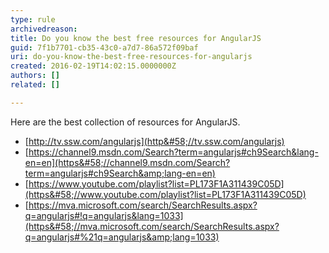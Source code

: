 ```yaml
---
type: rule
archivedreason: 
title: Do you know the best free resources for AngularJS
guid: 7f1b7701-cb35-43c0-a7d7-86a572f09baf
uri: do-you-know-the-best-free-resources-for-angularjs
created: 2016-02-19T14:02:15.0000000Z
authors: []
related: []

---
```


Here are the best collection of resources for AngularJS. 
<!--endintro-->


* [http://tv.ssw.com/angularjs](http&#58;//tv.ssw.com/angularjs)
* [https://channel9.msdn.com/Search?term=angularjs#ch9Search&lang-en=en](https&#58;//channel9.msdn.com/Search?term=angularjs#ch9Search&amp;lang-en=en)
* [https://www.youtube.com/playlist?list=PL173F1A311439C05D](https&#58;//www.youtube.com/playlist?list=PL173F1A311439C05D)
* [https://mva.microsoft.com/search/SearchResults.aspx?q=angularjs#!q=angularjs&lang=1033](https&#58;//mva.microsoft.com/search/SearchResults.aspx?q=angularjs#%21q=angularjs&amp;lang=1033)
